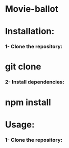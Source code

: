 # Movie-ballot

# Installation:
### 1- Clone the repository:
# git clone

### 2- Install dependencies:
# npm install

# Usage:

### 1- Clone the repository:

